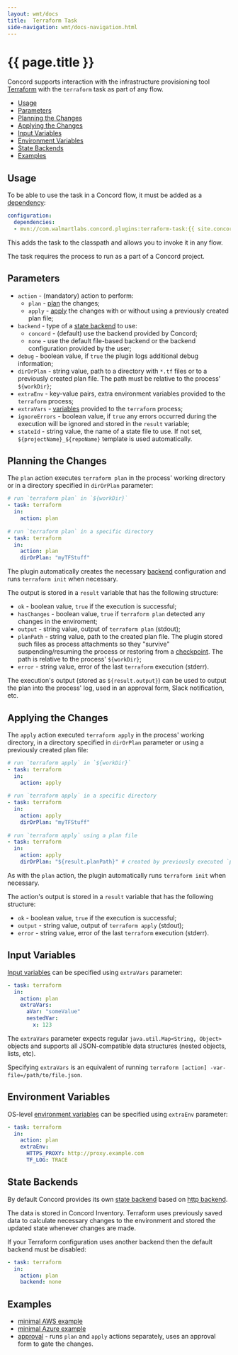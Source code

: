 ```yaml
---
layout: wmt/docs
title:  Terraform Task
side-navigation: wmt/docs-navigation.html
---
```


# {{ page.title }}

Concord supports interaction with the infrastructure provisioning tool
[Terraform](https://www.terraform.io/) with the `terraform` task as part of any
flow.

- [Usage](#usage)
- [Parameters](#parameters)
- [Planning the Changes](#planning)
- [Applying the Changes](#applying)
- [Input Variables](#variables)
- [Environment Variables](#env)
- [State Backends](#backends)
- [Examples](#examples)

## Usage

To be able to use the task in a Concord flow, it must be added as a
[dependency](../getting-started/concord-dsl.html#dependencies):

```yaml
configuration:
  dependencies:
  - mvn://com.walmartlabs.concord.plugins:terraform-task:{{ site.concord_plugins_version }}
```

This adds the task to the classpath and allows you to invoke it in any flow.

The task requires the process to run as a part of a Concord project.

## Parameters

- `action` - (mandatory) action to perform:
  - `plan` - [plan](#planning) the changes;
  - `apply` - [apply](#applying) the changes with or without using a previously
  created plan file;
- `backend` - type of a [state backend](#backends) to use:
  - `concord` - (default) use the backend provided by Concord;
  - `none` - use the default file-based backend or the backend configuration
  provided by the user;
- `debug` - boolean value, if `true` the plugin logs additional debug information;
- `dirOrPlan` - string value, path to a directory with `*.tf` files or to
a previously created plan file. The path must be relative to the process'
`${workDir}`;
- `extraEnv` - key-value pairs, extra environment variables provided to
the `terraform` process;
- `extraVars` - [variables](#variables) provided to the `terraform` process;
- `ignoreErrors` - boolean value, if `true` any errors occurred during the
execution will be ignored and stored in the `result` variable;
- `stateId` - string value, the name of a state file to use. If not set,
`${projectName}_${repoName}` template is used automatically.

<a name="planning"/>

## Planning the Changes

The `plan` action executes `terraform plan` in the process' working directory
or in a directory specified in `dirOrPlan` parameter:

```yaml
# run `terraform plan` in `${workDir}`
- task: terraform
  in:
    action: plan
    
# run `terraform plan` in a specific directory
- task: terraform
  in:
    action: plan
    dirOrPlan: "myTFStuff"
```

The plugin automatically creates the necessary [backend](#backends)
configuration and runs `terraform init` when necessary.

The output is stored in a `result` variable that has the following structure:
- `ok` - boolean value, `true` if the execution is successful;
- `hasChanges` - boolean value, `true` if `terraform plan` detected any changes
in the enviroment;
- `output` - string value, output of `terraform plan` (stdout);
- `planPath` - string value, path to the created plan file. The plugin stored
such files as process attachments so they "survive" suspending/resuming the
process or restoring from a
[checkpoint](../getting-started/concord-dsl.html#checkpoints). The path is
relative to the process' `${workDir}`;
- `error` - string value, error of the last `terraform` execution (stderr).

The execution's output (stored as `${result.output}`) can be used to output
the plan into the process' log, used in an approval form, Slack notification,
etc.

<a name="applying"/>

## Applying the Changes

The `apply` action executed `terraform apply` in the process' working
directory, in a directory specified in `dirOrPlan` parameter or using a
previously created plan file:

```yaml
# run `terraform apply` in `${workDir}`
- task: terraform
  in:
    action: apply
    
# run `terraform apply` in a specific directory
- task: terraform
  in:
    action: apply
    dirOrPlan: "myTFStuff"
    
# run `terraform apply` using a plan file
- task: terraform
  in:
    action: apply
    dirOrPlan: "${result.planPath}" # created by previously executed `plan` action
```

As with the `plan` action, the plugin automatically runs `terraform init` when necessary.

The action's output is stored in a `result` variable that has the following
structure:
- `ok` - boolean value, `true` if the execution is successful;
- `output` - string value, output of `terraform apply` (stdout);
- `error` - string value, error of the last `terraform` execution (stderr).

<a name="variables"/>

## Input Variables

[Input variables](https://www.terraform.io/docs/configuration/variables.html)
can be specified using `extraVars` parameter:
```yaml
- task: terraform
  in:
    action: plan
    extraVars:
      aVar: "someValue"
      nestedVar:
        x: 123
```

The `extraVars` parameter expects regular `java.util.Map<String, Object>`
objects and supports all JSON-compatible data structures (nested objects,
lists, etc).

Specifying `extraVars` is an equivalent of running `terraform [action] -var-file=/path/to/file.json`.

<a name="env"/>

## Environment Variables

OS-level [environment variables](https://www.terraform.io/docs/commands/environment-variables.html)
can be specified using `extraEnv` parameter:

```yaml
- task: terraform
  in:
    action: plan
    extraEnv:
      HTTPS_PROXY: http://proxy.example.com
      TF_LOG: TRACE
```

<a name="backends"/>

## State Backends

By default Concord provides its own
[state backend](https://www.terraform.io/docs/backends/index.html) based on
[http backend](https://www.terraform.io/docs/backends/types/http.html).

The data is stored in Concord Inventory. Terraform uses previously saved data
to calculate necessary changes to the environment and stored the updated state
whenever changes are made.

If your Terraform configuration uses another backend then the default backend
must be disabled:
```yaml
- task: terraform
  in:
    action: plan
    backend: none
```

## Examples

- [minimal AWS example](https://github.com/walmartlabs/concord-plugins/tree/master/tasks/terraform/examples/minimal)
- [minimal Azure example](https://github.com/walmartlabs/concord-plugins/tree/master/tasks/terraform/examples/azure-minimal)
- [approval](https://github.com/walmartlabs/concord-plugins/tree/master/tasks/terraform/examples/approval) - runs `plan`
and `apply` actions separately, uses an approval form to gate the changes.
